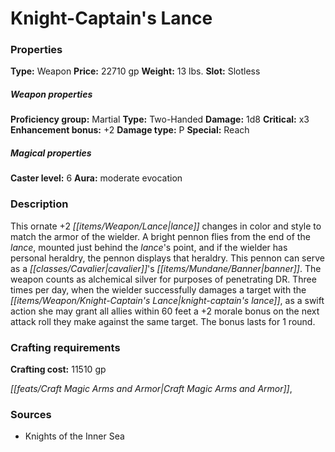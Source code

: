 ﻿---
Title: "Knight-Captain's Lance"
Type: "Weapon"
Price: "22710 gp"
Weight: "13 lbs."
Slot: "Slotless"
Proficiency group: "Martial"
Weapon properties Type: "Two-Handed"
Damage: "1d8"
Critical: "x3"
Enhancement bonus: "+2"
Damage type: "P"
Special: "Reach"
Caster level: "6"
Aura: "moderate evocation"
Description: |
  "This ornate _+2 lance_ changes in color and style to match the armor of the wielder. A bright pennon flies from the end of the lance, mounted just behind the lance's point, and if the wielder has personal heraldry, the pennon displays that heraldry. This pennon can serve as a cavalier's banner. The weapon counts as alchemical silver for purposes of penetrating DR. Three times per day, when the wielder successfully damages a target with the _knight-captain's lance_, as a swift action she may grant all allies within 60 feet a +2 morale bonus on the next attack roll they make against the same target. The bonus lasts for 1 round."
Crafting cost: "11510 gp"
Sources: "['Knights of the Inner Sea']"
---

# Knight-Captain's Lance

### Properties

**Type:** Weapon **Price:** 22710 gp **Weight:** 13 lbs. **Slot:** Slotless

##### Weapon properties

**Proficiency group:** Martial **Type:** Two-Handed **Damage:** 1d8 **Critical:** x3 **Enhancement bonus:** +2 **Damage type:** P **Special:** Reach

##### Magical properties

**Caster level:** 6 **Aura:** moderate evocation

### Description

This ornate +2 _[[items/Weapon/Lance|lance]]_ changes in color and style to match the armor of the wielder. A bright pennon flies from the end of the _lance_, mounted just behind the _lance_'s point, and if the wielder has personal heraldry, the pennon displays that heraldry. This pennon can serve as a _[[classes/Cavalier|cavalier]]_'s _[[items/Mundane/Banner|banner]]_. The weapon counts as alchemical silver for purposes of penetrating DR. Three times per day, when the wielder successfully damages a target with the _[[items/Weapon/Knight-Captain's Lance|knight-captain's lance]]_, as a swift action she may grant all allies within 60 feet a +2 morale bonus on the next attack roll they make against the same target. The bonus lasts for 1 round.

### Crafting requirements

**Crafting cost:** 11510 gp

_[[feats/Craft Magic Arms and Armor|Craft Magic Arms and Armor]]_,

### Sources

* Knights of the Inner Sea